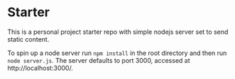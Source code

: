 # Starter
This is a personal project starter repo with simple nodejs server set to send static content.

To spin up a node server run `npm install` in the root directory and then run `node server.js`. The server defaults to port 3000, accessed at http://localhost:3000/.
